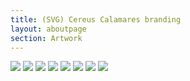 ```yaml
---
title: (SVG) Cereus Calamares branding
layout: aboutpage
section: Artwork
---
```


![](https://codeberg.org/cereus-linux/artwork/raw/branch/main/calamares-branding/svg/cereus-logo-complete.svg)
![](https://codeberg.org/cereus-linux/artwork/raw/branch/main/calamares-branding/svg/cereus-logo-letters.svg)
![](https://codeberg.org/cereus-linux/artwork/raw/branch/main/calamares-branding/svg/cereus-slogan.svg)
![](https://codeberg.org/cereus-linux/artwork/raw/branch/main/calamares-branding/svg/keep-updated.svg)
![](https://codeberg.org/cereus-linux/artwork/raw/branch/main/calamares-branding/svg/no-bloatware.svg)
![](https://codeberg.org/cereus-linux/artwork/raw/branch/main/calamares-branding/svg/runit.svg)
![](https://codeberg.org/cereus-linux/artwork/raw/branch/main/calamares-branding/svg/software.svg)
![](https://codeberg.org/cereus-linux/artwork/raw/branch/main/calamares-branding/svg/void-based.svg)
